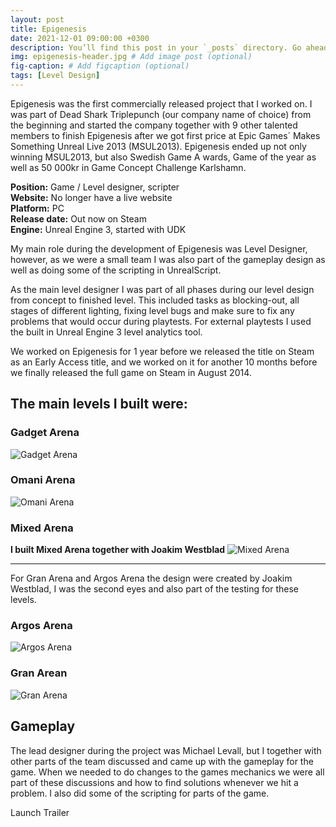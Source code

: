```yaml
---
layout: post
title: Epigenesis
date: 2021-12-01 09:00:00 +0300
description: You’ll find this post in your `_posts` directory. Go ahead and edit it and re-build the site to see your changes. # Add post description (optional)
img: epigenesis-header.jpg # Add image post (optional)
fig-caption: # Add figcaption (optional)
tags: [Level Design]
---
```

Epigenesis was the first commercially released project that I worked on. I was part of Dead Shark Triplepunch (our company name of choice) from the beginning and started the company together with 9 other talented members to finish Epigenesis after we got first price at Epic Games´ Makes Something Unreal Live 2013 (MSUL2013). Epigenesis ended up not only winning MSUL2013, but also Swedish Game A wards, Game of the year as well as 50 000kr in Game Concept Challenge Karlshamn.

**Position:** Game / Level designer, scripter   
**Website:** No longer have a live website   
**Platform:** PC   
**Release date:** Out now on Steam  
**Engine:** Unreal Engine 3, started with UDK

My main role during the development of Epigenesis was Level Designer, however, as we were a small team I was also part of the gameplay design as well as doing some of the scripting in UnrealScript.

As the main level designer I was part of all phases during our level design from concept to finished level. This included tasks as blocking-out, all stages of different lighting, fixing level bugs and make sure to fix any problems that would occur during playtests. For external playtests I used the built in Unreal Engine 3 level analytics tool.

We worked on Epigenesis for 1 year before we released the title on Steam as an Early Access title, and we worked on it for another 10 months before we finally released the full game on Steam in August 2014.

## The main levels I built were:

### Gadget Arena
![Gadget Arena]({{site.baseurl}}/assets/img/gadget-arena.jpg)

### Omani Arena
![Omani Arena]({{site.baseurl}}/assets/img/omani-arena.jpg)

### Mixed Arena
**I built Mixed Arena together with Joakim Westblad**
![Mixed Arena]({{site.baseurl}}/assets/img/mixed-arena.jpg)

---

For Gran Arena and Argos Arena the design were created by Joakim Westblad, I was the second eyes and also part of the testing for these levels.

### Argos Arena
![Argos Arena]({{site.baseurl}}/assets/img/argos-arena.jpg)

### Gran Arean
![Gran Arena]({{site.baseurl}}/assets/img/gran-arena.jpg)

## Gameplay
The lead designer during the project was Michael Levall, but I together with other parts of the team discussed and came up with the gameplay for the game. When we needed to do changes to the games mechanics we were all part of these discussions and how to find solutions whenever we hit a problem. I also did some of the scripting for parts of the game.

Launch Trailer
